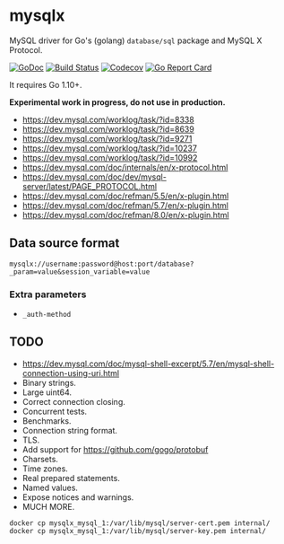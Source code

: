 # mysqlx

MySQL driver for Go's (golang) `database/sql` package and MySQL X Protocol.

[![GoDoc](https://godoc.org/github.com/AlekSi/mysqlx?status.svg)](https://godoc.org/github.com/AlekSi/mysqlx)
[![Build Status](https://travis-ci.org/AlekSi/mysqlx.svg?branch=master)](https://travis-ci.org/AlekSi/mysqlx)
[![Codecov](https://codecov.io/gh/AlekSi/mysqlx/branch/master/graph/badge.svg)](https://codecov.io/gh/AlekSi/mysqlx)
[![Go Report Card](https://goreportcard.com/badge/github.com/AlekSi/mysqlx)](https://goreportcard.com/report/github.com/AlekSi/mysqlx)

It requires Go 1.10+.

**Experimental work in progress, do not use in production.**

* https://dev.mysql.com/worklog/task/?id=8338
* https://dev.mysql.com/worklog/task/?id=8639
* https://dev.mysql.com/worklog/task/?id=9271
* https://dev.mysql.com/worklog/task/?id=10237
* https://dev.mysql.com/worklog/task/?id=10992
* https://dev.mysql.com/doc/internals/en/x-protocol.html
* https://dev.mysql.com/doc/dev/mysql-server/latest/PAGE_PROTOCOL.html
* https://dev.mysql.com/doc/refman/5.5/en/x-plugin.html
* https://dev.mysql.com/doc/refman/5.7/en/x-plugin.html
* https://dev.mysql.com/doc/refman/8.0/en/x-plugin.html

## Data source format

```
mysqlx://username:password@host:port/database?_param=value&session_variable=value
```

### Extra parameters

* `_auth-method`

## TODO

* https://dev.mysql.com/doc/mysql-shell-excerpt/5.7/en/mysql-shell-connection-using-uri.html
* Binary strings.
* Large uint64.
* Correct connection closing.
* Concurrent tests.
* Benchmarks.
* Connection string format.
* TLS.
* Add support for https://github.com/gogo/protobuf
* Charsets.
* Time zones.
* Real prepared statements.
* Named values.
* Expose notices and warnings.
* MUCH MORE.

```
docker cp mysqlx_mysql_1:/var/lib/mysql/server-cert.pem internal/
docker cp mysqlx_mysql_1:/var/lib/mysql/server-key.pem internal/
```

